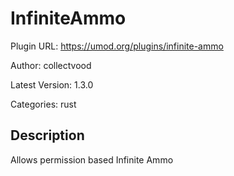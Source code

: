 # InfiniteAmmo

Plugin URL: https://umod.org/plugins/infinite-ammo

Author: collectvood

Latest Version: 1.3.0

Categories: rust

## Description

Allows permission based Infinite Ammo
